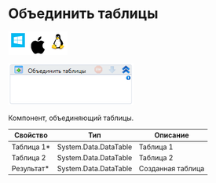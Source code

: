 # Объединить таблицы

![](<../../../../.gitbook/assets/image (100) (1) (1) (1) (1) (1) (128).png>)

![](<../../../../.gitbook/assets/image (341).png>)

Компонент, объединяющий таблицы.

| Свойство    | Тип                   | Описание          |
| ----------- | --------------------- | ----------------- |
| Таблица 1\* | System.Data.DataTable | Таблица 1         |
| Таблица 2   | System.Data.DataTable | Таблица 2         |
| Результат\* | System.Data.DataTable | Созданная таблица |
